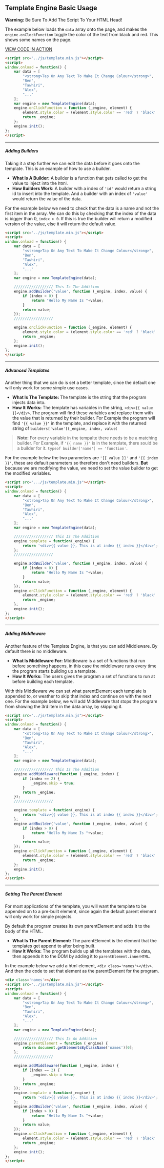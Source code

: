 ## Template Engine Basic Usage

**Warning:** Be Sure To Add The Script To Your HTML Head!

The example below loads the `data` array onto the page, and makes the `engine.onClockFunction` toggle the color of the text from black and red. This shows some names on the page.

[VIEW CODE IN ACTION](basic-01.html)
```html
<script src="../js/template.min.js"></script>
<script>
window.onload = function() {
	var data = [
		"<strong>Tap On Any Text To Make It Change Colour</strong>",
		"Ben",
		"Tawhiri",
		"Alex",
		"..."
	];
	var engine = new TemplateEngine(data);
	engine.onClickFunction = function (_engine, element) {
		element.style.color = (element.style.color == 'red' ? 'black' : 'red');
		return _engine;
	};
	engine.init();
};
</script>
```

---
##### Adding Builders

Taking it a step further we can edit the data before it goes onto the template. This is an example of how to use a builder.

 * **What Is A Builder:** A builder is a function that gets called to get the value to inject into the html.
 * **How Builders Work:**
A builder with a index of `'id'` would return a string id to insert into the template. And a builder with an index of `'value'` would return the value of the data.

For the example below we need to check that the data is a name and not the first item in the array. We can do this by checking that the index of the data is bigger than 0, `index > 0`. If this is true the builder will return a modified version of the value, else it will return the default value.

```html
<script src="../js/template.min.js"></script>
<script>
window.onload = function() {
	var data = [
		"<strong>Tap On Any Text To Make It Change Colour</strong>",
		"Ben",
		"Tawhiri",
		"Alex",
		"..."
	];
	var engine = new TemplateEngine(data);

	////////////////// This Is The Addition
	engine.addBuilder('value', function (_engine, index, value) {
		if (index > 0) {
			return "Hello My Name Is "+value;
		}
		return value;
	});
	//////////////////

	engine.onClickFunction = function (_engine, element) {
		element.style.color = (element.style.color == 'red' ? 'black' : 'red');
		return _engine;
	};
	engine.init();
};
</script>
```

---
##### Advanced Templates

Another thing that we can do is set a better template, since the default one will only work for some simple use cases.

 * **What Is The Template:** The template is the string that the program injects data into.
 * **How It Works:** The template has variables in the string, `<div>{{ value }}</div>`. The program will find these variables and replace them with the value that is returned by their builder. For Example the program will find `'{{ value }}'` in the template, and replace it with the returned string of `builders['value'](_engine, index, value)`

> **Note:** For every variable in the tempalte there needs to be a matching builder. For Example, if `'{{ name }}'` is in the template, there sould be a builder for it. `typeof builder['name'] == 'function'`.

For the example below the two parameters are `'{{ value }}'` and `'{{ index }}'`, these are default parameters so therefore don't need builders. **But** because we are modifying the value, we need to set the value builder to get the modified variables.

```html
<script src=".../js/template.min.js"></script>
<script>
window.onload = function() {
	var data = [
		"<strong>Tap On Any Text To Make It Change Colour</strong>",
		"Ben",
		"Tawhiri",
		"Alex",
		"..."
	];
	var engine = new TemplateEngine(data);

	////////////////// This Is The Addition
	engine.template = function(_engine) {
		return '<div>{{ value }}, This is at index {{ index }}</div>';
	};
	//////////////////

	engine.addBuilder('value', function (_engine, index, value) {
		if (index > 0) {
			return "Hello My Name Is "+value;
		}
		return value;
	});
	engine.onClickFunction = function (_engine, element) {
		element.style.color = (element.style.color == 'red' ? 'black' : 'red');
		return _engine;
	};
	engine.init();
};
</script>
```

---
##### Adding Middleware

Another feature of the Template Engine, is that you can add Middleware. By default there is no middleware.

 * **What Is Middleware For:** Middleware is a set of functions that run before something happens, in this case the middleware runs every time the program starts building up a template.
 * **How It Works:** The users gives the program a set of functions to run at before building each template.

With this Middleware we can set what parentElement each template is appended to, or weather to skip that index and continue on with the next one. For the example below, we will add Middleware that stops the program from showing the 3rd item in the data array, by skipping it.

```html
<script src="../js/template.min.js"></script>
<script>
window.onload = function() {
	var data = [
		"<strong>Tap On Any Text To Make It Change Colour</strong>",
		"Ben",
		"Tawhiri",
		"Alex",
		"..."
	];
	var engine = new TemplateEngine(data);

	////////////////// This Is The Addition
	engine.addMiddleware(function (_engine, index) {
		if (index == 2) {
			_engine.skip = true;
		}
		return _engine;
	});
	//////////////////

	engine.template = function(_engine) {
		return '<div>{{ value }}, This is at index {{ index }}</div>';
	};
	engine.addBuilder('value', function (_engine, index, value) {
		if (index > 0) {
			return "Hello My Name Is "+value;
		}
		return value;
	});
	engine.onClickFunction = function (_engine, element) {
		element.style.color = (element.style.color == 'red' ? 'black' : 'red');
		return _engine;
	};
	engine.init();
};
</script>
```
---
##### Setting The Parent Element

For most applications of the template, you will want the template to be appended on to a pre-built element, since again the default parent element will only work for simple projects.

By default the program creates its own parentElement and adds it to the body of the HTML.

 * **What Is The Parent Element:** The parentElement is the element that the templates get append to after being built.
 * **How It Works:** The program builds up all the templates with the data, then appends it to the DOM by adding it to `parentElement.innerHTML`.

In the example below we add a html element,  `<div class='names'></div>`. And then the code to set that element as the parentElement for the program.

```html
<div class='names'></div>
<script src="../js/template.min.js"></script>
<script>
window.onload = function() {
	var data = [
		"<strong>Tap On Any Text To Make It Change Colour</strong>",
		"Ben",
		"Tawhiri",
		"Alex",
		"..."
	];
	var engine = new TemplateEngine(data);

	////////////////// This Is An Addition
	engine.parentElement = function (_engine) {
		return document.getElementsByClassName('names')[0];
	};
	//////////////////

	engine.addMiddleware(function (_engine, index) {
		if (index == 2) {
			_engine.skip = true;
		}
		return _engine;
	});
	engine.template = function(_engine) {
		return '<div>{{ value }}, This is at index {{ index }}</div>';
	};
	engine.addBuilder('value', function (_engine, index, value) {
		if (index > 0) {
			return "Hello My Name Is "+value;
		}
		return value;
	});
	engine.onClickFunction = function (_engine, element) {
		element.style.color = (element.style.color == 'red' ? 'black' : 'red');
		return _engine;
	};
	engine.init();
};
</script>
```
